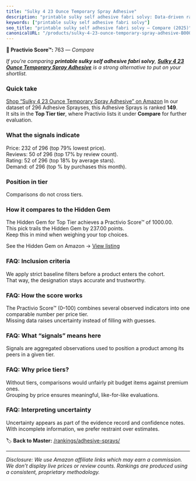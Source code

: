 ```yaml
---
title: "Sulky 4 23 Ounce Temporary Spray Adhesive"
description: "printable sulky self adhesive fabri solvy: Data-driven ranking using the Practivio Score™. Positioned by quality, value, demand, findability, momentum."
keywords: ["printable sulky self adhesive fabri solvy"]
seo_title: "printable sulky self adhesive fabri solvy — Compare (2025)"
canonicalURL: "/products/sulky-4-23-ounce-temporary-spray-adhesive-B000YYZSDG/"
---
```


**🛒 Practivio Score™:** 763 — _Compare_


*If you're comparing **printable sulky self adhesive fabri solvy**, **[Sulky 4 23 Ounce Temporary Spray Adhesive](https://www.amazon.com/dp/B000YYZSDG?tag=practivio-20)** is a strong alternative to put on your shortlist.*
### Quick take
[Shop “Sulky 4 23 Ounce Temporary Spray Adhesive” on Amazon](https://www.amazon.com/dp/B000YYZSDG?tag=practivio-20)
In our dataset of 296 Adhesive Sprayses, this Adhesive Sprays is ranked **149**.  
It sits in the **Top Tier tier**, where Practivio lists it under **Compare** for further evaluation.

### What the signals indicate
Price: 232 of 296 (top 79% lowest price).  
Reviews: 50 of 296 (top 17% by review count).  
Rating: 52 of 296 (top 18% by average stars).  
Demand:  of 296 (top % by purchases this month).

### Position in tier
Comparisons do not cross tiers.

### How it compares to the Hidden Gem
The Hidden Gem for Top Tier achieves a Practivio Score™ of 1000.00.  
This pick trails the Hidden Gem by 237.00 points.  
Keep this in mind when weighing your top choices.  

See the Hidden Gem on Amazon → [View listing](https://www.amazon.com/dp/B0B191V6VJ?tag=practivio-20)

### FAQ: Inclusion criteria
We apply strict baseline filters before a product enters the cohort.  
That way, the designation stays accurate and trustworthy.

### FAQ: How the score works
The Practivio Score™ (0–100) combines several observed indicators into one comparable number per price tier.  
Missing data raises uncertainty instead of filling with guesses.

### FAQ: What “signals” means here
Signals are aggregated observations used to position a product among its peers in a given tier.

### FAQ: Why price tiers?
Without tiers, comparisons would unfairly pit budget items against premium ones.  
Grouping by price ensures meaningful, like-for-like evaluations.

### FAQ: Interpreting uncertainty
Uncertainty appears as part of the evidence record and confidence notes.  
With incomplete information, we prefer restraint over estimates.

<!-- Missing template for Compare/CompareWithinPriceClass -->


🏷️ **Back to Master:** [/rankings/adhesive-sprays/](/rankings/adhesive-sprays/)

---
_Disclosure: We use Amazon affiliate links which may earn a commission. We don’t display live prices or review counts. Rankings are produced using a consistent, proprietary methodology._
